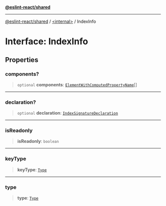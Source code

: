 [**@eslint-react/shared**](../../README.md)

***

[@eslint-react/shared](../../README.md) / [\<internal\>](../README.md) / IndexInfo

# Interface: IndexInfo

## Properties

### components?

> `optional` **components**: [`ElementWithComputedPropertyName`](../type-aliases/ElementWithComputedPropertyName.md)[]

***

### declaration?

> `optional` **declaration**: [`IndexSignatureDeclaration`](IndexSignatureDeclaration.md)

***

### isReadonly

> **isReadonly**: `boolean`

***

### keyType

> **keyType**: [`Type`](Type.md)

***

### type

> **type**: [`Type`](Type.md)
